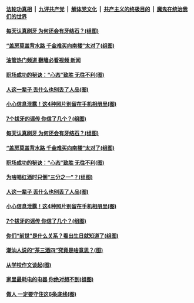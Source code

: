 ####  [法轮功真相](../../../../basic/blob/master/README.md?t=10312202) &nbsp;|&nbsp; [九评共产党](../../../../9ping.md/blob/master/README.md?t=10312202) &nbsp;|&nbsp; [解体党文化](../../../../jtdwh.md/blob/master/README.md?t=10312202)  &nbsp;|&nbsp; [共产主义的终极目的](../../../../gczydzjmd.md/blob/master/README.md?t=10312202) &nbsp;|&nbsp; [魔鬼在统治我们的世界](../../../../mgztzwmdsj.md/blob/master/README.md?t=10312202) 

#### [每天认真刷牙 为何还会有牙结石？(组图)](../pages/p8/1018685.md?t=10312202) 

#### [“盖房莫盖背水路 千金难买向南楼”太对了(组图)](../pages/p8/1019422.md?t=10312202) 

#### [油管热门频道 翻墙必看视频 新闻](http://209.250.226.216:81/youtube.html?10312202)

#### [职场成功的秘诀：“心态”致胜 无往不利(图)](../pages/p8/1020465.md?t=10312202) 

#### [人这一辈子 丢什么也别丢了人品(图)](../pages/p8/1020316.md?t=10312202) 

#### [小心信息泄露！这4种照片别留在手机相册里(图)](../pages/p8/1020321.md?t=10312202) 

#### [7个拔牙的谣传 你信了几个？(组图)](../pages/p8/1019909.md?t=10312202) 

#### [每天认真刷牙 为何还会有牙结石？(组图)](../pages/p8/1018685.md?t=10312202) 

#### [“盖房莫盖背水路 千金难买向南楼”太对了(组图)](../pages/p8/1019422.md?t=10312202) 

#### [职场成功的秘诀：“心态”致胜 无往不利(图)](../pages/p8/1020465.md?t=10312202) 


#### [为啥喝红酒时只倒“三分之一”？(组图)](../pages/p8/1020411.md?t=10312202) 


#### [人这一辈子 丢什么也别丢了人品(图)](../pages/p8/1020316.md?t=10312202) 


#### [小心信息泄露！这4种照片别留在手机相册里(图)](../pages/p8/1020321.md?t=10312202) 

#### [7个拔牙的谣传 你信了几个？(组图)](../pages/p8/1019909.md?t=10312202) 


#### [你们“前世”是什么关系？看出生日就知道了(组图)](../pages/p8/1020323.md?t=10312202) 


#### [潮汕人说的“茶三酒四”究竟是啥意思？(图)](../pages/p8/1020253.md?t=10312202) 

#### [从学校作文谈起(图)](../pages/p8/1020276.md?t=10312202) 


#### [家里最耗电的电器 你绝对想不到(组图)](../pages/p8/1020251.md?t=10312202) 



#### [做人 一定要守住这6条底线(图)](../pages/p8/1020130.md?t=10312202) 

<img src='http://gfw-breaker.win/goodnews/indexes/p8.md' width='0px' height='0px'/>
